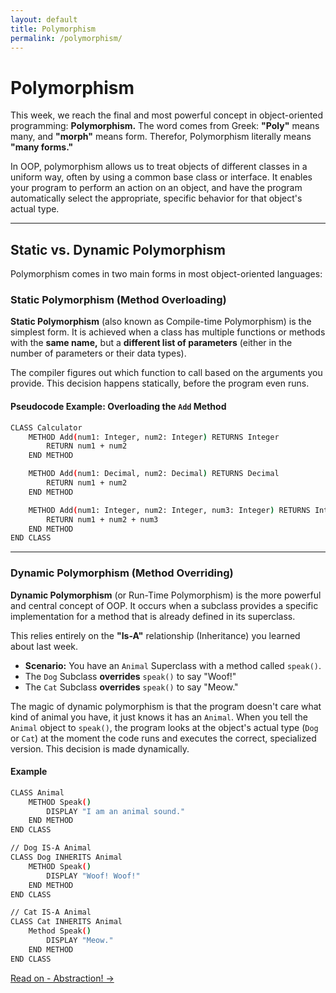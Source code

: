 ```yaml
---
layout: default
title: Polymorphism
permalink: /polymorphism/
---
```


# Polymorphism

This week, we reach the final and most powerful concept in object-oriented programming: **Polymorphism.** The word comes from Greek: **"Poly"** means many, and **"morph"** means form. Therefor, Polymorphism literally means **"many forms."**

In OOP, polymorphism allows us to treat objects of different classes in a uniform way, often by using a common base class or interface. It enables your program to perform an action on an object, and have the program automatically select the appropriate, specific behavior for that object's actual type.

---

## Static vs. Dynamic Polymorphism

Polymorphism comes in two main forms in most object-oriented languages:

### Static Polymorphism (Method Overloading)

**Static Polymorphism** (also known as Compile-time Polymorphism) is the simplest form. It is achieved when a class has multiple functions or methods with the **same name,** but a **different list of parameters** (either in the number of parameters or their data types).

The compiler figures out which function to call based on the arguments you provide. This decision happens statically, before the program even runs.

#### Pseudocode Example: Overloading the `Add` Method

```bash
CLASS Calculator
    METHOD Add(num1: Integer, num2: Integer) RETURNS Integer
        RETURN num1 + num2
    END METHOD

    METHOD Add(num1: Decimal, num2: Decimal) RETURNS Decimal
        RETURN num1 + num2
    END METHOD

    METHOD Add(num1: Integer, num2: Integer, num3: Integer) RETURNS Integer
        RETURN num1 + num2 + num3
    END METHOD
END CLASS
```

---

### Dynamic Polymorphism (Method Overriding)

**Dynamic Polymorphism** (or Run-Time Polymorphism) is the more powerful and central concept of OOP. It occurs when a subclass provides a specific implementation for a method that is already defined in its superclass.

This relies entirely on the **"Is-A"** relationship (Inheritance) you learned about last week.

* **Scenario:** You have an `Animal` Superclass with a method called `speak()`.
* The `Dog` Subclass **overrides** `speak()` to say "Woof!"
* The `Cat` Subclass **overrides** `speak()` to say "Meow."

The magic of dynamic polymorphism is that the program doesn't care what kind of animal you have, it just knows it has an `Animal`. When you tell the `Animal` object to `speak()`, the program looks at the object's actual type (`Dog` or `Cat`) at the moment the code runs and executes the correct, specialized version. This decision is made dynamically.

#### Example

```bash
CLASS Animal
    METHOD Speak()
        DISPLAY "I am an animal sound."
    END METHOD
END CLASS

// Dog IS-A Animal
CLASS Dog INHERITS Animal
    METHOD Speak()
        DISPLAY "Woof! Woof!"
    END METHOD
END CLASS

// Cat IS-A Animal
CLASS Cat INHERITS Animal
    Method Speak()
        DISPLAY "Meow."
    END METHOD
END CLASS
```

[Read on - Abstraction! →](/polymorphism/abstraction/)
